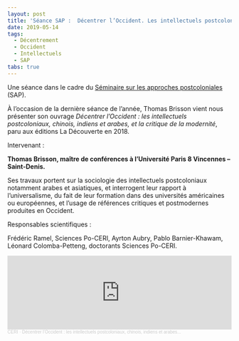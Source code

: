 ```yaml
---
layout: post
title: 'Séance SAP :  Décentrer l’Occident. Les intellectuels postcoloniaux, chinois, indiens et arabes, et la critique de la modernité'
date: 2019-05-14
tags:
  - Décentrement
  - Occident
  - Intellectuels
  - SAP
tabs: true
---
```


Une séance dans le cadre du [Séminaire sur les approches
postcoloniales](https://www.sciencespo.fr/ceri/fr/content/seminaire-sur-les-approches-postcoloniales-sap-1.html)
(SAP).

À l’occasion de la dernière séance de l’année, Thomas Brisson vient nous
présenter son ouvrage *Décentrer l’Occident : les intellectuels postcoloniaux,
chinois, indiens et arabes, et la critique de la modernité*, paru aux éditions
La Découverte en 2018.

Intervenant :

**Thomas Brisson, maître de conférences à l’Université Paris 8 Vincennes –
Saint-Denis.**

Ses travaux portent sur la sociologie des intellectuels postcoloniaux notamment
arabes et asiatiques, et interrogent leur rapport à l’universalisme, du fait de
leur formation dans des universités américaines ou européennes, et l’usage de
références critiques et postmodernes produites en Occident.

Responsables scientifiques :

Frédéric Ramel, Sciences Po-CERI, Ayrton Aubry, Pablo Barnier-Khawam, Léonard
Colomba-Petteng, doctorants Sciences Po-CERI.

<iframe width="100%" height="166" scrolling="no" frameborder="no" allow="autoplay" src="https://w.soundcloud.com/player/?url=https%3A//api.soundcloud.com/tracks/620892717&color=e6142d"></iframe><div style="font-size: 10px; color: #cccccc;line-break: anywhere;word-break: normal;overflow: hidden;white-space: nowrap;text-overflow: ellipsis; font-family: Interstate,Lucida Grande,Lucida Sans Unicode,Lucida Sans,Garuda,Verdana,Tahoma,sans-serif;font-weight: 100;"><a href="https://soundcloud.com/ceri-5" title="CERI" target="_blank" style="color: #cccccc; text-decoration: none;">CERI</a> · <a href="https://soundcloud.com/ceri-5/decentrer-loccident-les-intellectuels-postcoloniaux-chinois-indiens-et-arabes" title="Décentrer l’Occident : les intellectuels postcoloniaux, chinois, indiens et arabes..." target="_blank" style="color: #cccccc; text-decoration: none;">Décentrer l’Occident : les intellectuels postcoloniaux, chinois, indiens et arabes...</a></div>
